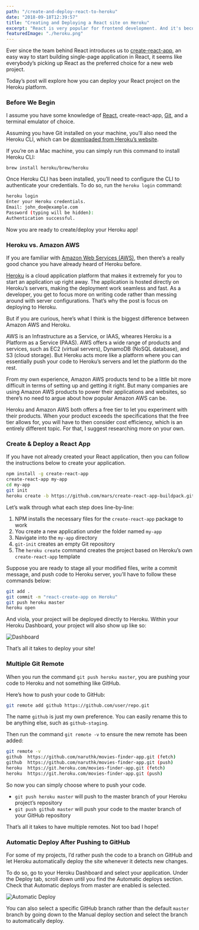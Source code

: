 ```yaml
---
path: "/create-and-deploy-react-to-heroku"
date: "2018-09-18T12:39:57"
title: "Creating and Deploying a React site on Heroku"
excerpt: "React is very popular for frontend development. And it's becoming dead simple and fast to publish your React project online using Heroku, a cloud platform."
featuredImage: "./heroku.png"
---
```


Ever since the team behind React introduces us to [create-react-app](https://github.com/facebook/create-react-app), an easy way to start building single-page application in React, it seems like everybody’s picking up React as the preferred choice for a new web project.

Today’s post will explore how you can deploy your React project on the Heroku platform.

### Before We Begin

I assume you have some knowledge of [React](https://reactjs.org/), create-react-app, [Git](https://git-scm.com/book/en/v2/Getting-Started-Installing-Git), and a terminal emulator of choice.

Assuming you have Git installed on your machine, you’ll also need the Heroku CLI, which can be [downloaded from Heroku’s website](https://devcenter.heroku.com/articles/heroku-cli#download-and-install).

If you’re on a Mac machine, you can simply run this command to install Heroku CLI:

```
brew install heroku/brew/heroku
```

Once Heroku CLI has been installed, you’ll need to configure the CLI to authenticate your credentials. To do so, run the `heroku login` command:

```bash
heroku login
Enter your Heroku credentials.
Email: john_doe@example.com
Password (typing will be hidden):
Authentication successful.
```

Now you are ready to create/deploy your Heroku app!

### Heroku vs. Amazon AWS

If you are familiar with [Amazon Web Services (AWS)](https://aws.amazon.com/), then there’s a really good chance you have already heard of Heroku before.

[Heroku](https://www.heroku.com/) is a cloud application platform that makes it extremely for you to start an application up right away. The application is hosted directly on Heroku’s servers, making the deployment work seamless and fast. As a developer, you get to focus more on writing code rather than messing around with server configurations. That’s why the post is focus on deploying to Heroku.

But if you are curious, here’s what I think is the biggest difference between Amazon AWS and Heroku.

AWS is an Infrastructure as a Service, or IAAS, wheares Heroku is a Platform as a Service (PAAS). AWS offers a wide range of products and services, such as EC2 (virtual servers), DynamoDB (NoSQL database), and S3 (cloud storage). But Heroku acts more like a platform where you can essentially push your code to Heroku’s servers and let the platform do the rest.

From my own experience, Amazon AWS products tend to be a little bit more difficult in terms of setting up and getting it right. But many companies are using Amazon AWS products to power their applications and websites, so there’s no need to argue about how popular Amazon AWS can be.

Heroku and Amazon AWS both offers a free tier to let you experiment with their products. When your product exceeds the specifications that the free tier allows for, you will have to then consider cost efficiency, which is an entirely different topic. For that, I suggest researching more on your own.

### Create & Deploy a React App

If you have not already created your React application, then you can follow the instructions below to create your application.

```bash
npm install -g create-react-app
create-react-app my-app
cd my-app
git init
heroku create -b https://github.com/mars/create-react-app-buildpack.git
```

Let’s walk through what each step does line-by-line:

1. NPM installs the necessary files for the `create-react-app` package to work
2. You create a new application under the folder named `my-app`
3. Navigate into the `my-app` directory
4. `git-init` creates an empty Git repository
5. The `heroku create` command creates the project based on Heroku’s own `create-react-app` template

Suppose you are ready to stage all your modified files, write a commit message, and push code to Heroku server, you’ll have to follow these commands below:

```bash
git add .
git commit -m "react-create-app on Heroku"
git push heroku master
heroku open
```

And viola, your project will be deployed directly to Heroku. Within your Heroku Dashboard, your project will also show up like so:

![Dashboard](/dashboard-list-of-projects.png)

That’s all it takes to deploy your site!

### Multiple Git Remote

When you run the command `git push heroku master`, you are pushing your code to Heroku and not something like GitHub.

Here’s how to push your code to GitHub:

```bash
git remote add github https://github.com/user/repo.git
```

The name `github` is just my own preference. You can easily rename this to be anything else, such as `github-staging`.

Then run the command `git remote -v` to ensure the new remote has been added:

```bash
git remote -v
github  https://github.com/naruthk/movies-finder-app.git (fetch)
github  https://github.com/naruthk/movies-finder-app.git (push)
heroku  https://git.heroku.com/movies-finder-app.git (fetch)
heroku  https://git.heroku.com/movies-finder-app.git (push)
```

So now you can simply choose where to push your code.

- `git push heroku master` will push to the master branch of your Heroku project’s repository
- `git push github master` will push your code to the master branch of your GitHub repository

That’s all it takes to have multiple remotes. Not too bad I hope!

### Automatic Deploy After Pushing to GitHub

For some of my projects, I’d rather push the code to a branch on GitHub and let Heroku automatically deploy the site whenever it detects new changes.

To do so, go to your Heroku Dashboard and select your application. Under the Deploy tab, scroll down until you find the Automatic deploys section. Check that Automatic deploys from master are enabled is selected.

![Automatic Deploy](/automatic-deploy.png)

You can also select a specific GitHub branch rather than the default `master` branch by going down to the Manual deploy section and select the branch to automatically deploy.
